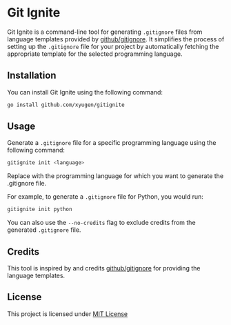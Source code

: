 # Git Ignite

Git Ignite is a command-line tool for generating `.gitignore` files from language templates provided by [github/gitignore](https://github.com/github/gitignore). It simplifies the process of setting up the `.gitignore` file for your project by automatically fetching the appropriate template for the selected programming language.

## Installation

You can install Git Ignite using the following command:

```sh
go install github.com/xyugen/gitignite
```

## Usage

Generate a `.gitignore` file for a specific programming language using the following command:
```sh
gitignite init <language>
```

Replace <language> with the programming language for which you want to generate the .gitignore file.

For example, to generate a `.gitignore` file for Python, you would run:
```sh
gitignite init python
```

You can also use the `--no-credits` flag to exclude credits from the generated `.gitignore` file.

## Credits

This tool is inspired by and credits [github/gitignore](https://github.com/github/gitignore) for providing the language templates.

## License

This project is licensed under [MIT License](LICENSE)